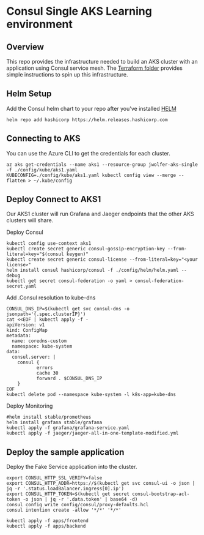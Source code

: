 # Consul Single AKS Learning environment

## Overview
This repo provides the infrastructure needed to build an AKS cluster with an application using Consul service mesh.
The [Terraform folder](terraform) provides simple instructions to spin up this infrastructure.

## Helm Setup
Add the Consul helm chart to your repo after you've installed [HELM](https://helm.sh/docs/helm/helm_install/)

```
helm repo add hashicorp https://helm.releases.hashicorp.com
```

## Connecting to AKS

You can use the Azure CLI to  get the credentials for each cluster.

```
az aks get-credentials --name aks1 --resource-group jwolfer-aks-single -f ./config/kube/aks1.yaml
KUBECONFIG=./config/kube/aks1.yaml kubectl config view --merge --flatten > ~/.kube/config
```

## Deploy Connect to AKS1
Our AKS1 cluster will run Grafana and Jaeger endpoints that the other AKS clusters will share.

Deploy Consul

```
kubectl config use-context aks1
kubectl create secret generic consul-gossip-encryption-key --from-literal=key="$(consul keygen)"
kubectl create secret generic consul-license --from-literal=key="<your license>"
helm install consul hashicorp/consul -f ./config/helm/helm.yaml --debug
kubectl get secret consul-federation -o yaml > consul-federation-secret.yaml
```

Add .Consul resolution to kube-dns
```
CONSUL_DNS_IP=$(kubectl get svc consul-dns -o jsonpath='{.spec.clusterIP}')
cat <<EOF | kubectl apply -f -
apiVersion: v1
kind: ConfigMap
metadata:
  name: coredns-custom
  namespace: kube-system
data:
  consul.server: |
    consul {
           errors
           cache 30
           forward . $CONSUL_DNS_IP
    }
EOF
kubectl delete pod --namespace kube-system -l k8s-app=kube-dns
```

Deploy Monitoring

```
#helm install stable/prometheus
helm install grafana stable/grafana
kubectl apply -f grafana/grafana-service.yaml
kubectl apply -f jaeger/jaeger-all-in-one-template-modified.yml
```

## Deploy the sample application
Deploy the Fake Service application into the cluster.

```
export CONSUL_HTTP_SSL_VERIFY=false
export CONSUL_HTTP_ADDR=https://$(kubectl get svc consul-ui -o json | jq -r '.status.loadBalancer.ingress[0].ip')
export CONSUL_HTTP_TOKEN=$(kubectl get secret consul-bootstrap-acl-token -o json | jq -r '.data.token' | base64 -d)
consul config write config/consul/proxy-defaults.hcl
consul intention create -allow '*/*' '*/*'

kubectl apply -f apps/frontend
kubectl apply -f apps/backend
```